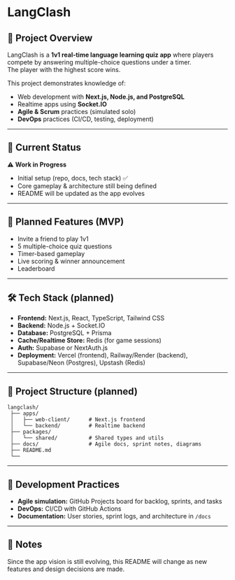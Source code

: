 # LangClash

## 📖 Project Overview

LangClash is a **1v1 real-time language learning quiz app** where players compete by answering multiple-choice questions under a timer.  
The player with the highest score wins.

This project demonstrates knowledge of:

- Web development with **Next.js, Node.js, and PostgreSQL**
- Realtime apps using **Socket.IO**
- **Agile & Scrum** practices (simulated solo)
- **DevOps** practices (CI/CD, testing, deployment)

---

## 🚀 Current Status

⚠️ **Work in Progress**

- Initial setup (repo, docs, tech stack) ✅
- Core gameplay & architecture still being defined
- README will be updated as the app evolves

---

## 🎯 Planned Features (MVP)

- Invite a friend to play 1v1
- 5 multiple-choice quiz questions
- Timer-based gameplay
- Live scoring & winner announcement
- Leaderboard

---

## 🛠️ Tech Stack (planned)

- **Frontend:** Next.js, React, TypeScript, Tailwind CSS
- **Backend:** Node.js + Socket.IO
- **Database:** PostgreSQL + Prisma
- **Cache/Realtime Store:** Redis (for game sessions)
- **Auth:** Supabase or NextAuth.js
- **Deployment:** Vercel (frontend), Railway/Render (backend), Supabase/Neon (Postgres), Upstash (Redis)

---

## 📂 Project Structure (planned)

```text
langclash/
 ├── apps/
 │   ├── web-client/      # Next.js frontend
 │   └── backend/         # Realtime backend
 ├── packages/
 │   └── shared/          # Shared types and utils
 ├── docs/                # Agile docs, sprint notes, diagrams
 ├── README.md
 └──
```

---

## 📌 Development Practices

- **Agile simulation:** GitHub Projects board for backlog, sprints, and tasks
- **DevOps:** CI/CD with GitHub Actions
- **Documentation:** User stories, sprint logs, and architecture in `/docs`

---

## 📝 Notes

Since the app vision is still evolving, this README will change as new features and design decisions are made.
